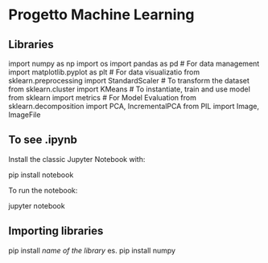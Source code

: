 # Progetto Machine Learning 

## Libraries 
import numpy as np
import os
import pandas as pd                               # For data management
import matplotlib.pyplot as plt                   # For data visualizatio
from sklearn.preprocessing import StandardScaler  # To transform the dataset
from sklearn.cluster import KMeans                # To instantiate, train and use model
from sklearn import metrics                       # For Model Evaluation
from sklearn.decomposition import PCA, IncrementalPCA
from PIL import Image, ImageFile


## To see .ipynb
Install the classic Jupyter Notebook with:

pip install notebook

To run the notebook:

jupyter notebook

## Importing libraries 

pip install *name of the library*
es. pip install numpy
